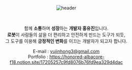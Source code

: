 <div align="center">
 
![header](https://capsule-render.vercel.app/api?type=wave&color=gradient&height=320&section=header&text=dbwls99706&fontSize=70)

<br>

함께 **소통**하며 **성장**하는 **개발자 홍유진**입니다. <br>
**로봇**이 사람들의 삶을 더 편리하고 안전하게 만드는 도구가 되듯, <br>
그 도구를 이용해 **긍정적인 변화**를 이끄는 개발자가 되고자 합니다.<br>

E-mail : yujinhong3@gmail.com <br>
Portfolio : https://honored-albacore-f18.notion.site/17205257c9fd8076b76fd9ea329d4dac
	
<br>
